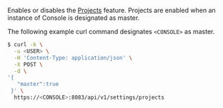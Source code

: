 Enables or disables the [Projects](https://docs.twistlock.com/docs/latest/deployment_patterns/projects.html) feature.
Projects are enabled when an instance of Console is designated as master.

The following example curl command designates `<CONSOLE>` as master.

```bash
$ curl -k \
  -u <USER> \
  -H 'Content-Type: application/json' \
  -X POST \
  -d \
'{
   "master":true
 }' \
  https://<CONSOLE>:8083/api/v1/settings/projects
```
